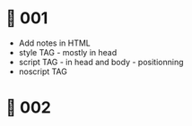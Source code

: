 :basketball: 001
===

- Add notes in HTML
- style TAG - mostly in head
- script TAG - in head and body - positionning
- noscript TAG

:basketball: 002
===